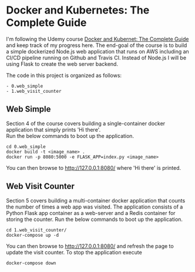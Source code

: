 # Docker and Kubernetes: The Complete Guide

I'm following the Udemy course [Docker and Kubernet: The Complete Guide](https://www.udemy.com/course/docker-and-kubernetes-the-complete-guide/) and keep track of my progress here.
The end-goal of the course is to build a simple dockerized Node.js web application that runs on AWS including an CI/CD pipeline running on Github and Travis CI.
Instead of Node.js I will be using Flask to create the web server backend.

The code in this project is organized as follows:

````
- 0.web_simple
- 1.web_visit_counter
````
 

## Web Simple

Section 4 of the course covers building a single-container docker application that simply prints 'Hi there'.</br>
Run the below commands to boot up the application.

```
cd 0.web_simple
docker build -t <image_name> .
docker run -p 8080:5000 -e FLASK_APP=index.py <image_name>
```

You can then browse to <http://127.0.0.1:8080/> where 'Hi there' is printed.

## Web Visit Counter

Section 5 covers building a multi-container docker application that counts the number of times a web app was visited.
The application consists of a Python Flask app container as a web-server and a Redis container for storing the counter.
Run the below commands to boot up the application.

```
cd 1.web_visit_counter/
docker-compose up -d
```

You can then browse to <http://127.0.0.1:8080/> and refresh the page to update the visit counter.
To stop the application execute
```
docker-compose down
```
 
